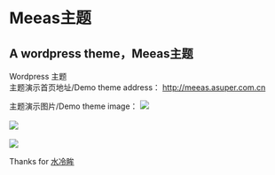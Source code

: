 # Meeas主题
<h2>A wordpress theme，Meeas主题</h2>
Wordpress 主题<br>
主题演示首页地址/Demo theme address：
<a href="http://meeas.asuper.com.cn/" target="_blank">http://meeas.asuper.com.cn</a>

主题演示图片/Demo theme image：
<a href="http://my-eclipse.qiniudn.com/p.jpg" target="_blank"><img src="http://my-eclipse.qiniudn.com/p.jpg"></img></a>
<br><br>
<a href="http://my-eclipse.qiniudn.com/imac.jpg" target="_blank"><img src="http://my-eclipse.qiniudn.com/imac.jpg"></img></a>
<br><br>
<a href="http://my-eclipse.qiniudn.com/long.jpg" target="_blank"><img src="http://my-eclipse.qiniudn.com/long.jpg"></img></a>

Thanks for <a href="http://www.16898.pw/" target="_blank">水冷眸</a>
